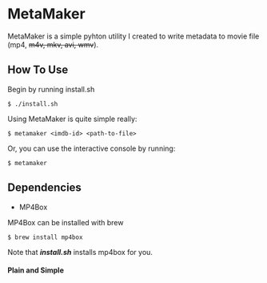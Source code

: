 # MetaMaker
MetaMaker is a simple pyhton utility I created to write metadata to movie file (mp4, ~~m4v, mkv, avi, wmv~~).

## How To Use
Begin by running install.sh

	$ ./install.sh

Using MetaMaker is quite simple really:

	$ metamaker <imdb-id> <path-to-file>

Or, you can use the interactive console by running:

	$ metamaker


## Dependencies
* MP4Box

MP4Box can be installed with brew

	$ brew install mp4box

Note that *__install.sh__* installs mp4box for you.

#### Plain and Simple
